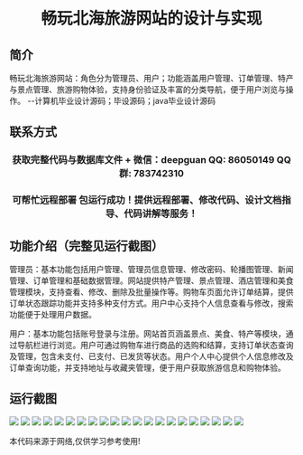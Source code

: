 <p><h1 align="center">畅玩北海旅游网站的设计与实现</h1></p>

## 简介
畅玩北海旅游网站：角色分为管理员、用户；功能涵盖用户管理、订单管理、特产与景点管理、旅游购物体验，支持身份验证及丰富的分类导航，便于用户浏览与操作。    --计算机毕业设计源码；毕设源码；java毕业设计源码


## 联系方式
<p><h3 align="center">获取完整代码与数据库文件 + 微信：deepguan QQ: 86050149 QQ群: 783742310</h3></p>
<p><h3 align="center">可帮忙远程部署 包运行成功！提供远程部署、修改代码、设计文档指导、代码讲解等服务！</h3></p>

## 功能介绍（完整见运行截图）
管理员：基本功能包括用户管理、管理员信息管理、修改密码、轮播图管理、新闻管理、订单管理和基础数据管理。网站提供特产管理、景点管理、酒店管理和美食管理模块，支持查看、修改、删除及批量操作等。购物车页面允许订单结算，提供订单状态跟踪功能并支持多种支付方式。用户中心支持个人信息查看与修改，搜索功能便于处理用户数据。

用户：基本功能包括账号登录与注册。网站首页涵盖景点、美食、特产等模块，通过导航栏进行浏览。用户可通过购物车进行商品的选购和结算，支持订单状态查询及管理，包含未支付、已支付、已发货等状态。用户个人中心提供个人信息修改及订单查询功能，并支持地址与收藏夹管理，便于用户获取旅游信息和购物体验。


## 运行截图
![](https://bs-1329754181.cos.ap-shanghai.myqcloud.com/ssm/ChangWangBeiHaiLvYouWangZhan/img/001.jpg)
![](https://bs-1329754181.cos.ap-shanghai.myqcloud.com/ssm/ChangWangBeiHaiLvYouWangZhan/img/002.jpg)
![](https://bs-1329754181.cos.ap-shanghai.myqcloud.com/ssm/ChangWangBeiHaiLvYouWangZhan/img/003.jpg)
![](https://bs-1329754181.cos.ap-shanghai.myqcloud.com/ssm/ChangWangBeiHaiLvYouWangZhan/img/004.jpg)
![](https://bs-1329754181.cos.ap-shanghai.myqcloud.com/ssm/ChangWangBeiHaiLvYouWangZhan/img/005.jpg)
![](https://bs-1329754181.cos.ap-shanghai.myqcloud.com/ssm/ChangWangBeiHaiLvYouWangZhan/img/006.jpg)
![](https://bs-1329754181.cos.ap-shanghai.myqcloud.com/ssm/ChangWangBeiHaiLvYouWangZhan/img/007.jpg)
![](https://bs-1329754181.cos.ap-shanghai.myqcloud.com/ssm/ChangWangBeiHaiLvYouWangZhan/img/008.jpg)
![](https://bs-1329754181.cos.ap-shanghai.myqcloud.com/ssm/ChangWangBeiHaiLvYouWangZhan/img/009.jpg)
![](https://bs-1329754181.cos.ap-shanghai.myqcloud.com/ssm/ChangWangBeiHaiLvYouWangZhan/img/010.jpg)
![](https://bs-1329754181.cos.ap-shanghai.myqcloud.com/ssm/ChangWangBeiHaiLvYouWangZhan/img/011.jpg)
![](https://bs-1329754181.cos.ap-shanghai.myqcloud.com/ssm/ChangWangBeiHaiLvYouWangZhan/img/012.jpg)
![](https://bs-1329754181.cos.ap-shanghai.myqcloud.com/ssm/ChangWangBeiHaiLvYouWangZhan/img/013.jpg)
![](https://bs-1329754181.cos.ap-shanghai.myqcloud.com/ssm/ChangWangBeiHaiLvYouWangZhan/img/014.jpg)
![](https://bs-1329754181.cos.ap-shanghai.myqcloud.com/ssm/ChangWangBeiHaiLvYouWangZhan/img/015.jpg)
![](https://bs-1329754181.cos.ap-shanghai.myqcloud.com/ssm/ChangWangBeiHaiLvYouWangZhan/img/016.jpg)
![](https://bs-1329754181.cos.ap-shanghai.myqcloud.com/ssm/ChangWangBeiHaiLvYouWangZhan/img/017.jpg)
![](https://bs-1329754181.cos.ap-shanghai.myqcloud.com/ssm/ChangWangBeiHaiLvYouWangZhan/img/018.jpg)
![](https://bs-1329754181.cos.ap-shanghai.myqcloud.com/ssm/ChangWangBeiHaiLvYouWangZhan/img/019.jpg)
![](https://bs-1329754181.cos.ap-shanghai.myqcloud.com/ssm/ChangWangBeiHaiLvYouWangZhan/img/020.jpg)
![](https://bs-1329754181.cos.ap-shanghai.myqcloud.com/ssm/ChangWangBeiHaiLvYouWangZhan/img/021.jpg)

<p>本代码来源于网络,仅供学习参考使用!</p>
